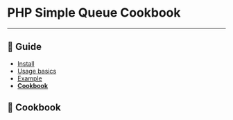 PHP Simple Queue Cookbook
=========================

-----


## :book: Guide

* [Install](./install.md)
* [Usage basics](./usage.md)
* [Example](./example.md)
* **[Cookbook](./cookbook.md)**


## :page_facing_up: Cookbook